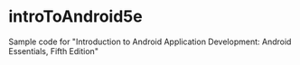 # introToAndroid5e
Sample code for "Introduction to Android Application Development: Android Essentials, Fifth Edition"
